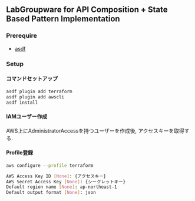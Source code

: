 ## LabGroupware for API Composition + State Based Pattern Implementation

### Prerequire
- [asdf](./setup_asdf.md)


### Setup

#### コマンドセットアップ

``` sh
asdf plugin add terraform
asdf plugin add awscli
asdf install
```

#### IAMユーザー作成

AWS上にAdministratorAccessを持つユーザーを作成後, アクセスキーを取得する.

#### Profile登録

``` sh
aws configure --profile terraform
```

``` sh
AWS Access Key ID [None]: {アクセスキー}
AWS Secret Access Key [None]: {シークレットキー}
Default region name [None]: ap-northeast-1
Default output format [None]: json
```
